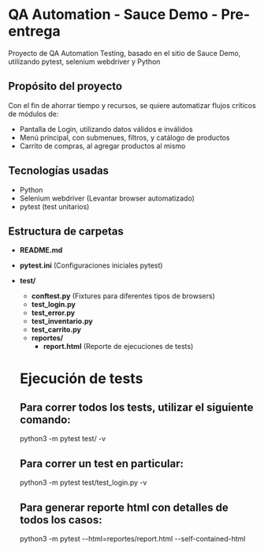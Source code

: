 # QA Automation - Sauce Demo - Pre-entrega
Proyecto de QA Automation Testing, basado en el sitio de Sauce Demo, utilizando pytest, selenium webdriver y Python

## Propósito del proyecto
Con el fin de ahorrar tiempo y recursos, se quiere automatizar flujos críticos de módulos de:
 - Pantalla de Login, utilizando datos válidos e inválidos
 - Menú principal, con submenues, filtros, y catálogo de productos
 - Carrito de compras, al agregar productos al mismo

## Tecnologías usadas
* Python
* Selenium webdriver (Levantar browser automatizado)
* pytest (test unitarios)
  

## Estructura de carpetas

- **README.md**
- **pytest.ini** (Configuraciones iniciales pytest)
- **test/**
    - **conftest.py** (Fixtures para diferentes tipos de browsers)
    - **test_login.py**
    - **test_error.py**
    - **test_inventario.py**
    - **test_carrito.py**
    - **reportes/** 
        - **report.html** (Reporte de ejecuciones de tests)

  # Ejecución de tests
  ## Para correr todos los tests, utilizar el siguiente comando:
  python3 -m pytest test/ -v
  ## Para correr un test en particular:
  python3 -m pytest test/test_login.py -v
  ## Para generar reporte html con detalles de todos los casos:
  python3 -m pytest --html=reportes/report.html --self-contained-html
 
    
